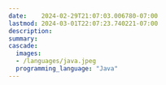 ```yaml
---
date:    2024-02-29T21:07:03.006780-07:00
lastmod: 2024-03-01T22:07:23.740221-07:00
description: 
summary:     
cascade:
  images:
  - /languages/java.jpeg
  programming_language: "Java"
---
```


